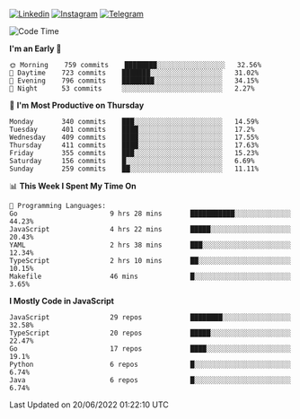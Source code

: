 [![Linkedin](https://img.shields.io/badge/-Archie-blue?style=flat-square&labelColor=gray&logo=Linkedin&logoColor=white&link=https://www.linkedin.com/in/archisdi)](https://www.linkedin.com/in/archisdi)
[![Instagram](https://img.shields.io/badge/-@archisdi-orange?style=flat-square&labelColor=gray&logo=Instagram&logoColor=white&link=https://www.instagram.com/archisdi)](https://www.instagram.com/archisdi)
[![Telegram](https://img.shields.io/badge/-aai-informational?style=flat-square&labelColor=gray&logo=telegram&logoColor=white&link=https://t.me/archisdi)](https://t.me/archisdi)

<!--START_SECTION:waka-->
![Code Time](http://img.shields.io/badge/Code%20Time-0%20secs-blue)

**I'm an Early 🐤** 

```text
🌞 Morning    759 commits    ████████░░░░░░░░░░░░░░░░░   32.56% 
🌆 Daytime    723 commits    ███████░░░░░░░░░░░░░░░░░░   31.02% 
🌃 Evening    796 commits    ████████░░░░░░░░░░░░░░░░░   34.15% 
🌙 Night      53 commits     ░░░░░░░░░░░░░░░░░░░░░░░░░   2.27%

```
📅 **I'm Most Productive on Thursday** 

```text
Monday       340 commits    ███░░░░░░░░░░░░░░░░░░░░░░   14.59% 
Tuesday      401 commits    ████░░░░░░░░░░░░░░░░░░░░░   17.2% 
Wednesday    409 commits    ████░░░░░░░░░░░░░░░░░░░░░   17.55% 
Thursday     411 commits    ████░░░░░░░░░░░░░░░░░░░░░   17.63% 
Friday       355 commits    ███░░░░░░░░░░░░░░░░░░░░░░   15.23% 
Saturday     156 commits    █░░░░░░░░░░░░░░░░░░░░░░░░   6.69% 
Sunday       259 commits    ██░░░░░░░░░░░░░░░░░░░░░░░   11.11%

```


📊 **This Week I Spent My Time On** 

```text
💬 Programming Languages: 
Go                       9 hrs 28 mins       ███████████░░░░░░░░░░░░░░   44.23% 
JavaScript               4 hrs 22 mins       █████░░░░░░░░░░░░░░░░░░░░   20.43% 
YAML                     2 hrs 38 mins       ███░░░░░░░░░░░░░░░░░░░░░░   12.34% 
TypeScript               2 hrs 10 mins       ██░░░░░░░░░░░░░░░░░░░░░░░   10.15% 
Makefile                 46 mins             █░░░░░░░░░░░░░░░░░░░░░░░░   3.65%

```

**I Mostly Code in JavaScript** 

```text
JavaScript               29 repos            ████████░░░░░░░░░░░░░░░░░   32.58% 
TypeScript               20 repos            █████░░░░░░░░░░░░░░░░░░░░   22.47% 
Go                       17 repos            ████░░░░░░░░░░░░░░░░░░░░░   19.1% 
Python                   6 repos             █░░░░░░░░░░░░░░░░░░░░░░░░   6.74% 
Java                     6 repos             █░░░░░░░░░░░░░░░░░░░░░░░░   6.74%

```



 Last Updated on 20/06/2022 01:22:10 UTC
<!--END_SECTION:waka-->
